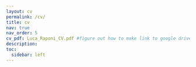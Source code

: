 ```yaml
---
layout: cv
permalink: /cv/
title: cv
nav: true
nav_order: 5
cv_pdf: Luca_Raponi_CV.pdf #figure out how to make link to google drive work
description:
toc:
  sidebar: left
---
```


